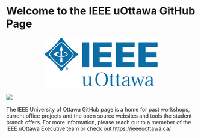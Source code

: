 # Welcome to the IEEE uOttawa GitHub Page
<p align="center">
<img src="https://github.com/ieee-uottawa/.github/blob/master/assets/ieee_uottawa_logo.png">
</p>
<img src="https://ieeeuottawa.ca/static/c6d6a5c76a7dacd6bd6872e2acb736f8/30cf3/csme-site.webp">

<br/>

The IEEE University of Ottawa GitHub page is a home for past workshops, current office projects and the open source websites and tools the student branch offers. For more information, please reach out to a memeber of the IEEE uOttawa Executive team or check out  https://ieeeuottawa.ca/
